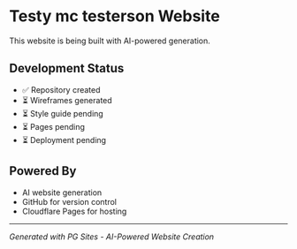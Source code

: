# Testy mc testerson Website

This website is being built with AI-powered generation.

## Development Status
- ✅ Repository created
- ⏳ Wireframes generated
- ⏳ Style guide pending
- ⏳ Pages pending
- ⏳ Deployment pending

## Powered By
- AI website generation
- GitHub for version control
- Cloudflare Pages for hosting

---
*Generated with PG Sites - AI-Powered Website Creation*